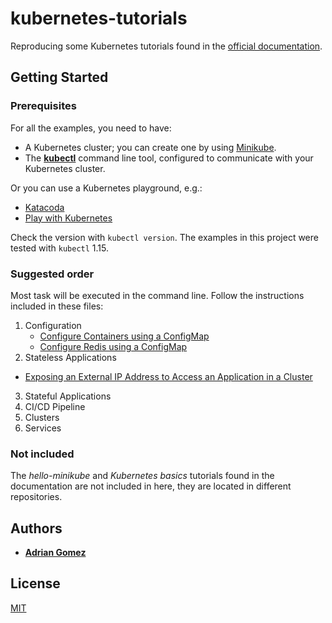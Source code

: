 # kubernetes-tutorials

Reproducing some Kubernetes tutorials found in the [official documentation](https://kubernetes.io/docs/tutorials/).

## Getting Started

### Prerequisites

For all the examples, you need to have:
* A Kubernetes cluster; you can create one by using [Minikube](https://kubernetes.io/docs/setup/minikube).
* The [**kubectl**](https://kubernetes.io/docs/tasks/tools/install-kubectl/) command line tool, configured to communicate with your Kubernetes cluster.

Or you can use a Kubernetes playground, e.g.:
* [Katacoda](https://www.katacoda.com/courses/kubernetes/playground)
* [Play with Kubernetes](http://labs.play-with-k8s.com/)

Check the version with `kubectl version`. The examples in this project were tested with `kubectl` 1.15.

### Suggested order

Most task will be executed in the command line. Follow the instructions included in these files:
1. Configuration
    * [Configure Containers using a ConfigMap](configuration/config-containers.md)
    * [Configure Redis using a ConfigMap](configuration/config-redis.md)
2. Stateless Applications
* [Exposing an External IP Address to Access an Application in a Cluster](stateless/expose-address.md)
3. Stateful Applications
4. CI/CD Pipeline
5. Clusters
6. Services

### Not included

The *hello-minikube* and *Kubernetes basics* tutorials found in the documentation are not included in here, they are located in different repositories.

## Authors

* [**Adrian Gomez**](https://github.com/aegomez)

## License

[MIT](LICENSE)